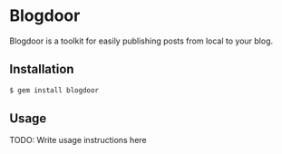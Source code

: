 # Blogdoor

Blogdoor is a toolkit for easily publishing posts from local to your blog.

## Installation

```sh
$ gem install blogdoor
```

## Usage

TODO: Write usage instructions here

